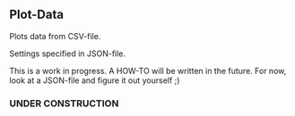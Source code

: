 ## Plot-Data

Plots data from CSV-file.

Settings specified in JSON-file.

This is a work in progress. A HOW-TO will be written in the future. For now, look at a JSON-file and figure it out yourself ;)

### UNDER CONSTRUCTION ###
